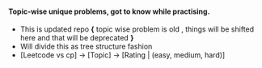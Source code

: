 #### Topic-wise unique problems, got to know while practising.
- This is updated repo **{** topic wise problem is old , things will be shifted here and that will be deprecated **}**
- Will divide this as tree structure fashion
- [Leetcode vs cp] -> [Topic] -> [Rating | (easy, medium, hard)] 